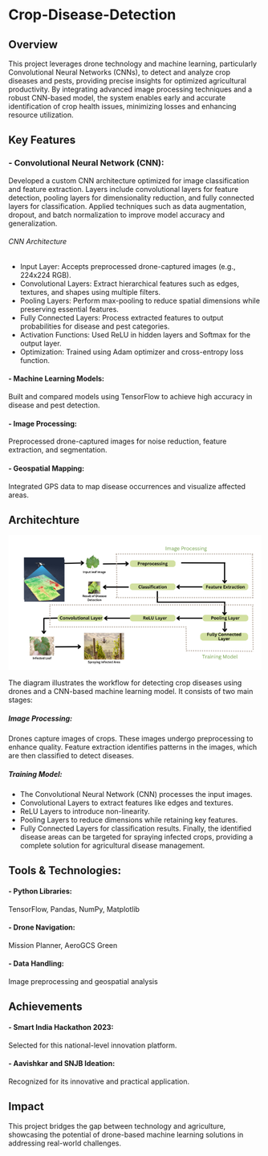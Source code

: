# Crop-Disease-Detection
## Overview 
This project leverages drone technology and machine learning, particularly Convolutional Neural Networks (CNNs), to detect and analyze crop diseases and pests, providing precise insights for optimized agricultural productivity. By integrating advanced image processing techniques and a robust CNN-based model, the system enables early and accurate identification of crop health issues, minimizing losses and enhancing resource utilization.

## Key Features
### - Convolutional Neural Network (CNN):
Developed a custom CNN architecture optimized for image classification and feature extraction.
Layers include convolutional layers for feature detection, pooling layers for dimensionality reduction, and fully connected layers for classification.
Applied techniques such as data augmentation, dropout, and batch normalization to improve model accuracy and generalization.

###### CNN Architecture

- Input Layer: Accepts preprocessed drone-captured images (e.g., 224x224 RGB).
- Convolutional Layers: Extract hierarchical features such as edges, textures, and shapes using multiple filters.
- Pooling Layers: Perform max-pooling to reduce spatial dimensions while preserving essential features.
- Fully Connected Layers: Process extracted features to output probabilities for disease and pest categories.
- Activation Functions: Used ReLU in hidden layers and Softmax for the output layer.
- Optimization: Trained using Adam optimizer and cross-entropy loss function.

#### - Machine Learning Models:
   Built and compared models using TensorFlow to achieve high accuracy in disease and pest detection.

#### - Image Processing:
   Preprocessed drone-captured images for noise reduction, feature extraction, and segmentation.

#### - Geospatial Mapping:
   Integrated GPS data to map disease occurrences and visualize affected areas.

## Architechture
![image alt](Architechture_Dig.png)

The diagram illustrates the workflow for detecting crop diseases using drones and a CNN-based machine learning model. It consists of two main stages:

##### Image Processing:

Drones capture images of crops.
These images undergo preprocessing to enhance quality.
Feature extraction identifies patterns in the images, which are then classified to detect diseases.

##### Training Model:

- The Convolutional Neural Network (CNN) processes the input images.
- Convolutional Layers to extract features like edges and textures.
- ReLU Layers to introduce non-linearity.
- Pooling Layers to reduce dimensions while retaining key features.
- Fully Connected Layers for classification results.
Finally, the identified disease areas can be targeted for spraying infected crops, providing a complete solution for agricultural disease management.


   
## Tools & Technologies:
#### - Python Libraries: 
TensorFlow, Pandas, NumPy, Matplotlib
#### - Drone Navigation:
Mission Planner, AeroGCS Green
#### - Data Handling: 
Image preprocessing and geospatial analysis

## Achievements
#### - Smart India Hackathon 2023:
Selected for this national-level innovation platform.
#### - Aavishkar and SNJB Ideation: 
Recognized for its innovative and practical application.

## Impact
This project bridges the gap between technology and agriculture, showcasing the potential of drone-based machine learning solutions in addressing real-world challenges.

